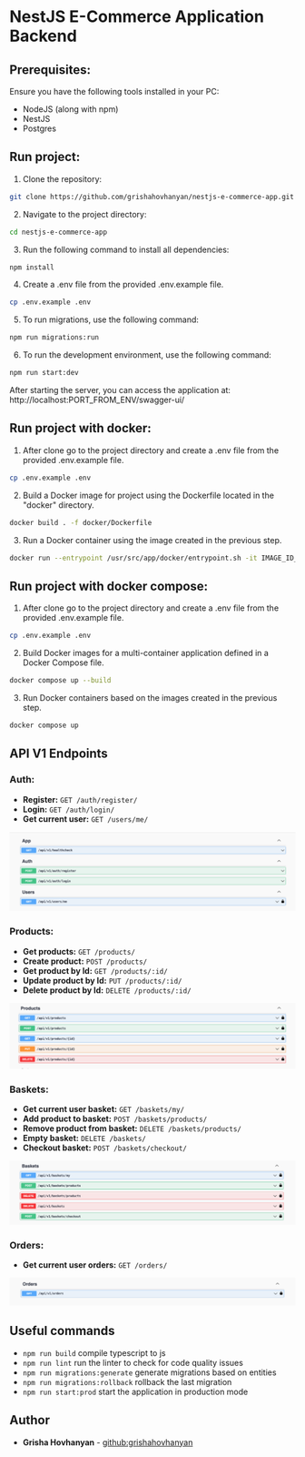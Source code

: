 # NestJS E-Commerce Application Backend

## Prerequisites:

Ensure you have the following tools installed in your PC:

- NodeJS (along with npm)
- NestJS
- Postgres

## Run project:

1. Clone the repository:

```sh
git clone https://github.com/grishahovhanyan/nestjs-e-commerce-app.git
```

2. Navigate to the project directory:

```sh
cd nestjs-e-commerce-app
```

3. Run the following command to install all dependencies:

```sh
npm install
```

4. Create a .env file from the provided .env.example file.

```sh
cp .env.example .env
```

5. To run migrations, use the following command:

```sh
npm run migrations:run
```

6. To run the development environment, use the following command:

```sh
npm run start:dev
```

After starting the server, you can access the application at: http://localhost:PORT_FROM_ENV/swagger-ui/

## Run project with docker:

1. After clone go to the project directory and create a .env file from the provided .env.example file.

```sh
cp .env.example .env
```

2. Build a Docker image for project using the Dockerfile located in the "docker" directory.

```sh
docker build . -f docker/Dockerfile
```

3. Run a Docker container using the image created in the previous step.

```sh
docker run --entrypoint /usr/src/app/docker/entrypoint.sh -it IMAGE_ID_FROM_PREVIOUS_STEP /usr/src/app/docker/start_node.sh
```

## Run project with docker compose:

1. After clone go to the project directory and create a .env file from the provided .env.example file.

```sh
cp .env.example .env
```

2. Build Docker images for a multi-container application defined in a Docker Compose file.

```sh
docker compose up --build
```

3. Run Docker containers based on the images created in the previous step.

```sh
docker compose up
```

## API V1 Endpoints

### Auth:

- **Register:** `GET /auth/register/`
- **Login:** `GET /auth/login/`
- **Get current user:** `GET /users/me/`

![swagger-auth](public/img/swagger-auth.png)

### Products:

- **Get products:** `GET /products/`
- **Create product:** `POST /products/`
- **Get product by Id:** `GET /products/:id/`
- **Update product by Id:** `PUT /products/:id/`
- **Delete product by Id:** `DELETE /products/:id/`

![swagger-products](public/img/swagger-products.png)

### Baskets:

- **Get current user basket:** `GET /baskets/my/`
- **Add product to basket:** `POST /baskets/products/`
- **Remove product from basket:** `DELETE /baskets/products/`
- **Empty basket:** `DELETE /baskets/`
- **Checkout basket:** `POST /baskets/checkout/`

![swagger-baskets](public/img/swagger-baskets.png)

### Orders:

- **Get current user orders:** `GET /orders/`

![swagger-orders](public/img/swagger-orders.png)

## Useful commands

- `npm run build` compile typescript to js
- `npm run lint` run the linter to check for code quality issues
- `npm run migrations:generate` generate migrations based on entities
- `npm run migrations:rollback` rollback the last migration
- `npm run start:prod` start the application in production mode

## Author

- **Grisha Hovhanyan** - [github:grishahovhanyan](https://github.com/grishahovhanyan)
